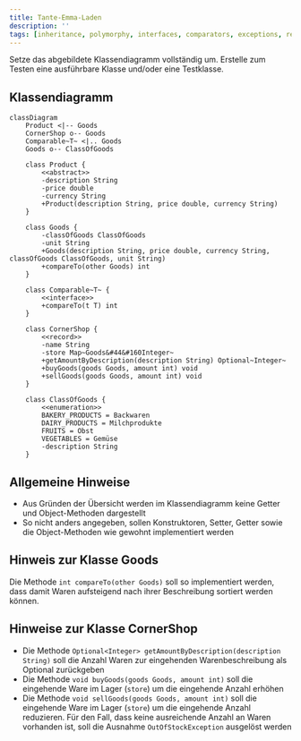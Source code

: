```yaml
---
title: Tante-Emma-Laden
description: ''
tags: [inheritance, polymorphy, interfaces, comparators, exceptions, records, maps]
---
```


Setze das abgebildete Klassendiagramm vollständig um. Erstelle zum Testen eine ausführbare Klasse und/oder eine Testklasse.

## Klassendiagramm

```mermaid
classDiagram
    Product <|-- Goods
    CornerShop o-- Goods
    Comparable~T~ <|.. Goods
    Goods o-- ClassOfGoods

    class Product {
        <<abstract>>
        -description String
        -price double
        -currency String
        +Product(description String, price double, currency String)
    }

    class Goods {
        -classOfGoods ClassOfGoods
        -unit String
        +Goods(description String, price double, currency String, classOfGoods ClassOfGoods, unit String)
        +compareTo(other Goods) int
    }

    class Comparable~T~ {
        <<interface>>
        +compareTo(t T) int
    }

    class CornerShop {
        <<record>>
        -name String
        -store Map~Goods&#44&#160Integer~
        +getAmountByDescription(description String) Optional~Integer~
        +buyGoods(goods Goods, amount int) void
        +sellGoods(goods Goods, amount int) void
    }

    class ClassOfGoods {
        <<enumeration>>
        BAKERY_PRODUCTS = Backwaren
        DAIRY_PRODUCTS = Milchprodukte
        FRUITS = Obst
        VEGETABLES = Gemüse
        -description String
    }
```

## Allgemeine Hinweise

- Aus Gründen der Übersicht werden im Klassendiagramm keine Getter und Object-Methoden dargestellt
- So nicht anders angegeben, sollen Konstruktoren, Setter, Getter sowie die Object-Methoden wie gewohnt implementiert werden

## Hinweis zur Klasse Goods

Die Methode `int compareTo(other Goods)` soll so implementiert werden, dass damit Waren aufsteigend nach ihrer Beschreibung sortiert werden können.

## Hinweise zur Klasse CornerShop

- Die Methode `Optional<Integer> getAmountByDescription(description String)` soll die Anzahl Waren zur eingehenden Warenbeschreibung als Optional zurückgeben
- Die Methode `void buyGoods(goods Goods, amount int)` soll die eingehende Ware im Lager (`store`) um die eingehende Anzahl erhöhen
- Die Methode `void sellGoods(goods Goods, amount int)` soll die eingehende Ware im Lager (`store`) um die eingehende Anzahl reduzieren. Für den Fall, dass keine
  ausreichende Anzahl an Waren vorhanden ist, soll die Ausnahme `OutOfStockException` ausgelöst werden
